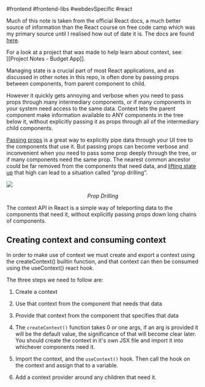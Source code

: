 #frontend #frontend-libs #webdevSpecific #react

Much of this note is taken from the official React docs, a much better source of information than the React course on free code camp which was my primary source until I realised how out of date it is. The docs are found [here](https://react.dev/learn/passing-data-deeply-with-context). 

For a look at a project that was made to help learn about context, see: [[Project Notes - Budget App]].

Managing state is a crucial part of most React applications, and as discussed in other notes in this repo, is often done by passing props between components, from parent component to child. 

However it quickly gets annoying and verbose when you need to pass props through many intermediary components, or if many components in your system need access to the same data. Context lets the parent component make information available to ANY components in the tree below it, without explicitly passing it as props through all of the intermediary child components.

[Passing props](https://react.dev/learn/passing-props-to-a-component) is a great way to explicitly pipe data through your UI tree to the components that use it. But passing props can become verbose and inconvenient when you need to pass some prop deeply through the tree, or if many components need the same prop. The nearest common ancestor could be far removed from the components that need data, and [lifting state up](https://react.dev/learn/sharing-state-between-components) that high can lead to a situation called “prop drilling”. 

![](https://react.dev/_next/image?url=%2Fimages%2Fdocs%2Fdiagrams%2Fpassing_data_prop_drilling.dark.png&w=640&q=75)
<p style="font-style: italic; text-align: center; margin: auto;">Prop Drilling</p>

The context API in React is a simple way of teleporting data to the components that need it, without explicitly passing props down long chains of components.

## Creating context and consuming context
In order to make use of context we must create and export a context using the createContext() builtin function, and that context can then be consumed using the useContext() react hook.

The three steps we need to follow are: 
1. Create a context
2. Use that context from the component that needs that data
3. Provide that context from the component that specifies that data

1. The `createContext()` function takes 0 or one args, if an arg is provided it will be the default value, the significance of that will become clear later. You should create the context in it's own JSX file and import it into whichever components need it.

2. Import the context, and the `useContext()` hook. Then call the hook on the context and assign that to a variable.

3. Add a context provider around any children that need it.

